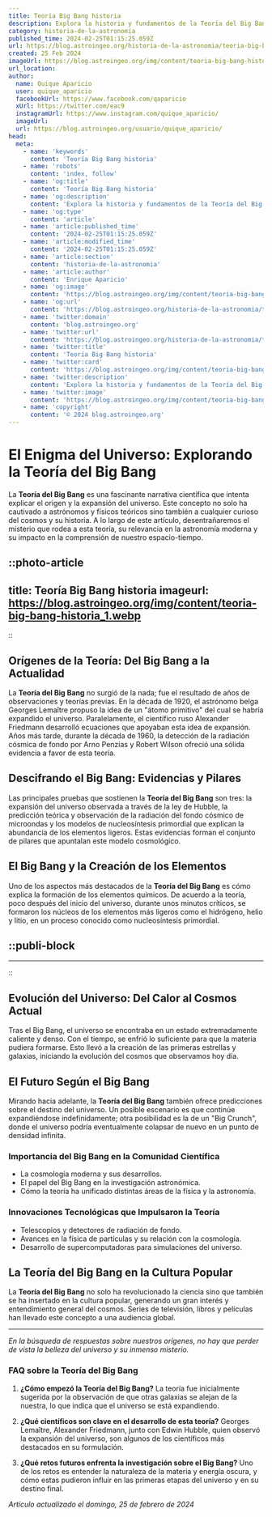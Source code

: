 ```yaml
---
title: Teoría Big Bang historia
description: Explora la historia y fundamentos de la Teoría del Big Bang, el origen del universo y su continua expansión, en un análisis detallado.
category: historia-de-la-astronomia
published_time: 2024-02-25T01:15:25.059Z
url: https://blog.astroingeo.org/historia-de-la-astronomia/teoria-big-bang-historia
created: 25 Feb 2024
imageUrl: https://blog.astroingeo.org/img/content/teoria-big-bang-historia_1.webp
url_location:
author:
  name: Quique Aparicio
  user: quique_aparicio
  facebookUrl: https://www.facebook.com/qaparicio
  xUrl: https://twitter.com/eac9
  instagramUrl: https://www.instagram.com/quique_aparicio/
  imageUrl: 
  url: https://blog.astroingeo.org/usuario/quique_aparicio/
head:
  meta:
    - name: 'keywords'
      content: 'Teoría Big Bang historia'
    - name: 'robots'
      content: 'index, follow'
    - name: 'og:title'
      content: 'Teoría Big Bang historia'
    - name: 'og:description'
      content: 'Explora la historia y fundamentos de la Teoría del Big Bang, el origen del universo y su continua expansión, en un análisis detallado.'
    - name: 'og:type'
      content: 'article'
    - name: 'article:published_time'
      content: '2024-02-25T01:15:25.059Z'
    - name: 'article:modified_time'
      content: '2024-02-25T01:15:25.059Z'
    - name: 'article:section'
      content: 'historia-de-la-astronomia'
    - name: 'article:author'
      content: 'Enrique Aparicio'
    - name: 'og:image'
      content: 'https://blog.astroingeo.org/img/content/teoria-big-bang-historia_1.webp'
    - name: 'og:url'
      content: 'https://blog.astroingeo.org/historia-de-la-astronomia/teoria-big-bang-historia'
    - name: 'twitter:domain'
      content: 'blog.astroingeo.org'
    - name: 'twitter:url'
      content: 'https://blog.astroingeo.org/historia-de-la-astronomia/teoria-big-bang-historia'
    - name: 'twitter:title'
      content: 'Teoría Big Bang historia'
    - name: 'twitter:card'
      content: 'https://blog.astroingeo.org/img/content/teoria-big-bang-historia_1.webp'
    - name: 'twitter:description'
      content: 'Explora la historia y fundamentos de la Teoría del Big Bang, el origen del universo y su continua expansión, en un análisis detallado.'
    - name: 'twitter:image'
      content: 'https://blog.astroingeo.org/img/content/teoria-big-bang-historia_1.webp'
    - name: 'copyright'
      content: '© 2024 blog.astroingeo.org'
---
```

# El Enigma del Universo: Explorando la Teoría del Big Bang

La **Teoría del Big Bang** es una fascinante narrativa científica que intenta explicar el origen y la expansión del universo. Este concepto no solo ha cautivado a astrónomos y físicos teóricos sino también a cualquier curioso del cosmos y su historia. A lo largo de este artículo, desentrañaremos el misterio que rodea a esta teoría, su relevancia en la astronomía moderna y su impacto en la comprensión de nuestro espacio-tiempo.


::photo-article
---
title: Teoría Big Bang historia
imageurl: https://blog.astroingeo.org/img/content/teoria-big-bang-historia_1.webp
---
::



## Orígenes de la Teoría: Del Big Bang a la Actualidad

La **Teoría del Big Bang** no surgió de la nada; fue el resultado de años de observaciones y teorías previas. En la década de 1920, el astrónomo belga Georges Lemaître propuso la idea de un "átomo primitivo" del cual se habría expandido el universo. Paralelamente, el científico ruso Alexander Friedmann desarrolló ecuaciones que apoyaban esta idea de expansión. Años más tarde, durante la década de 1960, la detección de la radiación cósmica de fondo por Arno Penzias y Robert Wilson ofreció una sólida evidencia a favor de esta teoría.

## Descifrando el Big Bang: Evidencias y Pilares

Las principales pruebas que sostienen la **Teoría del Big Bang** son tres: la expansión del universo observada a través de la ley de Hubble, la predicción teórica y observación de la radiación del fondo cósmico de microondas y los modelos de nucleosíntesis primordial que explican la abundancia de los elementos ligeros. Estas evidencias forman el conjunto de pilares que apuntalan este modelo cosmológico.

## El Big Bang y la Creación de los Elementos

Uno de los aspectos más destacados de la **Teoría del Big Bang** es cómo explica la formación de los elementos químicos. De acuerdo a la teoría, poco después del inicio del universo, durante unos minutos críticos, se formaron los núcleos de los elementos más ligeros como el hidrógeno, helio y litio, en un proceso conocido como nucleosíntesis primordial.


  ::publi-block
  ---
  ---
  ::
  
  

## Evolución del Universo: Del Calor al Cosmos Actual

Tras el Big Bang, el universo se encontraba en un estado extremadamente caliente y denso. Con el tiempo, se enfrió lo suficiente para que la materia pudiera formarse. Esto llevó a la creación de las primeras estrellas y galaxias, iniciando la evolución del cosmos que observamos hoy día.

## El Futuro Según el Big Bang

Mirando hacia adelante, la **Teoría del Big Bang** también ofrece predicciones sobre el destino del universo. Un posible escenario es que continúe expandiéndose indefinidamente; otra posibilidad es la de un "Big Crunch", donde el universo podría eventualmente colapsar de nuevo en un punto de densidad infinita.

### Importancia del Big Bang en la Comunidad Científica

- La cosmología moderna y sus desarrollos.
- El papel del Big Bang en la investigación astronómica.
- Cómo la teoría ha unificado distintas áreas de la física y la astronomía.

### Innovaciones Tecnológicas que Impulsaron la Teoría

- Telescopios y detectores de radiación de fondo.
- Avances en la física de partículas y su relación con la cosmología.
- Desarrollo de supercomputadoras para simulaciones del universo.

## La Teoría del Big Bang en la Cultura Popular

La **Teoría del Big Bang** no solo ha revolucionado la ciencia sino que también se ha insertado en la cultura popular, generando un gran interés y entendimiento general del cosmos. Series de televisión, libros y películas han llevado este concepto a una audiencia global.

---

_En la búsqueda de respuestas sobre nuestros orígenes, no hay que perder de vista la belleza del universo y su inmenso misterio._

### FAQ sobre la Teoría del Big Bang

1. **¿Cómo empezó la Teoría del Big Bang?**
   La teoría fue inicialmente sugerida por la observación de que otras galaxias se alejan de la nuestra, lo que indica que el universo se está expandiendo.

2. **¿Qué científicos son clave en el desarrollo de esta teoría?**
   Georges Lemaître, Alexander Friedmann, junto con Edwin Hubble, quien observó la expansión del universo, son algunos de los científicos más destacados en su formulación.

3. **¿Qué retos futuros enfrenta la investigación sobre el Big Bang?**
   Uno de los retos es entender la naturaleza de la materia y energía oscura, y cómo estas pudieron influir en las primeras etapas del universo y en su destino final.

_Artículo actualizado el domingo, 25 de febrero de 2024_